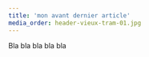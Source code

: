 ```yaml
---
title: 'mon avant dernier article'
media_order: header-vieux-tram-01.jpg
---
```


Bla bla bla bla bla